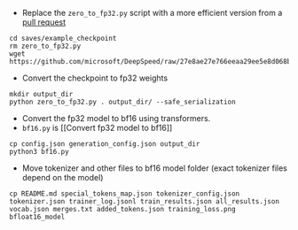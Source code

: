 - Replace the `zero_to_fp32.py` script with a more efficient version from a [pull request](https://github.com/microsoft/DeepSpeed/pull/6658)
```
cd saves/example_checkpoint
rm zero_to_fp32.py
wget https://github.com/microsoft/DeepSpeed/raw/27e8ae27e766eeaa29ee5e8d068b14234b040db2/deepspeed/utils/zero_to_fp32.py
```
- Convert the checkpoint to fp32 weights
```
mkdir output_dir
python zero_to_fp32.py . output_dir/ --safe_serialization
```
- Convert the fp32 model to bf16 using transformers.
- `bf16.py` is [[Convert fp32 model to bf16]]
```
cp config.json generation_config.json output_dir
python3 bf16.py
```
- Move tokenizer and other files to bf16 model folder (exact tokenizer files depend on the model)
```
cp README.md special_tokens_map.json tokenizer_config.json tokenizer.json trainer_log.jsonl train_results.json all_results.json vocab.json merges.txt added_tokens.json training_loss.png bfloat16_model
```
